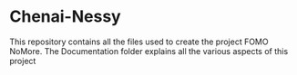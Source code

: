 # Chenai-Nessy

This repository contains all the files used to create the project FOMO NoMore. 
The Documentation folder explains all the various aspects of this project
